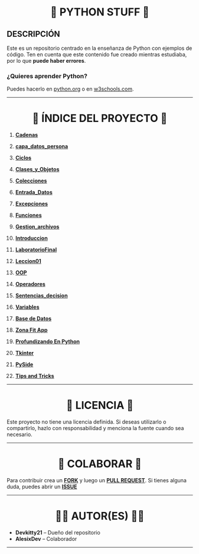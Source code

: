 <h1 align="center">🐍 PYTHON STUFF 🐍</h1>

## DESCRIPCIÓN
Este es un repositorio centrado en la enseñanza de Python con ejemplos de código. Ten en cuenta que este contenido fue creado mientras estudiaba, por lo que **puede haber errores**.

### ¿Quieres aprender Python?
Puedes hacerlo en [python.org](https://www.python.org/) o en [w3schools.com](https://www.w3schools.com/python/).

---

<h1 align="center">📂 ÍNDICE DEL PROYECTO 📂</h1>

1. **[Cadenas](./Cadenas)**  

2. **[capa_datos_persona](./capa_datos_persona)**  

3. **[Ciclos](./Ciclos)**  

4. **[Clases_y_Objetos](./Clases_y_Objetos)**  

5. **[Colecciones](./Colecciones)**  

6. **[Entrada_Datos](./Entrada_Datos)**  

7. **[Excepciones](./Excepciones)**  

8. **[Funciones](./Funciones)**  

9. **[Gestion_archivos](./Gestion_archivos)**  

10. **[Introduccion](./Introduccion)**  

11. **[LaboratorioFinal](./LaboratorioFinal)**  

12. **[Leccion01](./Leccion01)**  

13. **[OOP](./OOP)**  

14. **[Operadores](./Operadores)**  

15. **[Sentencias_decision](./Sentencias_decision)**  

16. **[Variables](./Variables)**

17. **[Base de Datos](./BD)**

18. **[Zona Fit App](./ZonaFitApp)**  

19. **[Profundizando En Python](./ProfundizandoPython)**

20. **[Tkinter](./Tkinter)**

21. **[PySide](./PySide)**

22. **[Tips and Tricks](./TipsTricks)**

---

<h1 align="center">📜 LICENCIA 📜</h1>
Este proyecto no tiene una licencia definida. Si deseas utilizarlo o compartirlo, hazlo con responsabilidad y menciona la fuente cuando sea necesario.

---

<h1 align="center">👥 COLABORAR 👥</h1>

Para contribuir crea un **[FORK](https://github.com/Devkitty21/Python/fork)** y luego un **[PULL REQUEST]()**. Si tienes alguna duda, puedes abrir un **[ISSUE](https://github.com/Devkitty21/Python/issues)**

---

<h1 align="center">👨‍💻 AUTOR(ES) 👨‍💻</h1>

- **Devkitty21** – Dueño del repositorio
- **AlesixDev** – Colaborador
---
